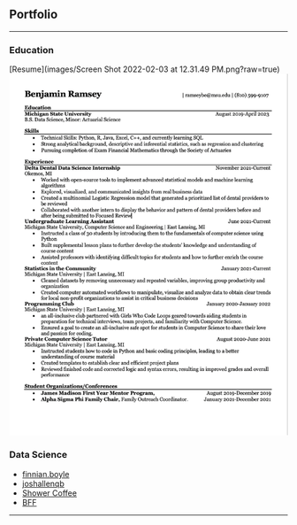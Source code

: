 ## Portfolio

---

### Education 

[Resume](images/Screen Shot 2022-02-03 at 12.31.49 PM.png?raw=true)
<img src="images/Screen Shot 2022-02-03 at 12.31.49 PM.png?raw=true"/>

<!-- ---
[Project 2 Title](/pdf/sample_presentation.pdf)
<img src="images/dummy_thumbnail.jpg?raw=true"/>

---
[Project 3 Title](http://example.com/)
<img src="images/dummy_thumbnail.jpg?raw=true"/>

---
 -->
### Data Science

- [finnian.boyle](https://www.instagram.com/p/CArM-bBgQEcJ4UbvFPmzyPMVS2elFACroX068Y0/)
- [joshallenqb](https://www.instagram.com/joshallenqb/)
- [Shower Coffee](images/IMG_0181.png?raw=true)
- [BFF](images/IMG_7532.png?raw=true)
<!-- - [Project 5 Title](http://example.com/) -->

---





